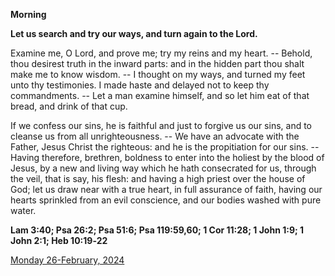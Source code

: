 **Morning**

**Let us search and try our ways, and turn again to the Lord.**
 
Examine me, O Lord, and prove me; try my reins and my heart. -- Behold, thou desirest truth in the inward parts: and in the hidden part thou shalt make me to know wisdom. -- I thought on my ways, and turned my feet unto thy testimonies. I made haste and delayed not to keep thy commandments. -- Let a man examine himself, and so let him eat of that bread, and drink of that cup.
 
If we confess our sins, he is faithful and just to forgive us our sins, and to cleanse us from all unrighteousness. -- We have an advocate with the Father, Jesus Christ the righteous: and he is the propitiation for our sins. -- Having therefore, brethren, boldness to enter into the holiest by the blood of Jesus, by a new and living way which he hath consecrated for us, through the veil, that is say, his flesh: and having a high priest over the house of God; let us draw near with a true heart, in full assurance of faith, having our hearts sprinkled from an evil conscience, and our bodies washed with pure water.  

**Lam 3:40; Psa 26:2; Psa 51:6; Psa 119:59,60; 1 Cor 11:28; 1 John 1:9; 1 John 2:1; Heb 10:19‑22**

[Monday 26-February, 2024](https://t.me/daily_light)
